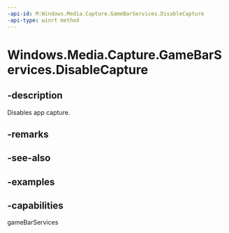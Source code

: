 ```yaml
---
-api-id: M:Windows.Media.Capture.GameBarServices.DisableCapture
-api-type: winrt method
---
```


<!-- Method syntax.
public void GameBarServices.DisableCapture()
-->

# Windows.Media.Capture.GameBarServices.DisableCapture


## -description

Disables app capture.

## -remarks

## -see-also

## -examples

## -capabilities

gameBarServices


